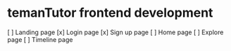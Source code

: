 # temanTutor frontend development

[ ] Landing page
[x] Login page
[x] Sign up page
[ ] Home page
[ ] Explore page
[ ] Timeline page